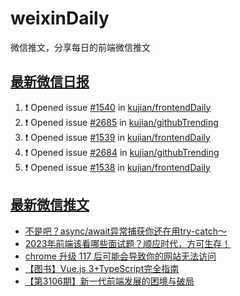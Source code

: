 # weixinDaily
微信推文，分享每日的前端微信推文

## [最新微信日报](https://github.com/kujian/weixinDaily/issues)

<!--START_SECTION:activity-->
1. ❗ Opened issue [#1540](https://github.com/kujian/frontendDaily/issues/1540) in [kujian/frontendDaily](https://github.com/kujian/frontendDaily)
2. ❗ Opened issue [#2685](https://github.com/kujian/githubTrending/issues/2685) in [kujian/githubTrending](https://github.com/kujian/githubTrending)
3. ❗ Opened issue [#1539](https://github.com/kujian/frontendDaily/issues/1539) in [kujian/frontendDaily](https://github.com/kujian/frontendDaily)
4. ❗ Opened issue [#2684](https://github.com/kujian/githubTrending/issues/2684) in [kujian/githubTrending](https://github.com/kujian/githubTrending)
5. ❗ Opened issue [#1538](https://github.com/kujian/frontendDaily/issues/1538) in [kujian/frontendDaily](https://github.com/kujian/frontendDaily)
<!--END_SECTION:activity-->


## [最新微信推文](https://weixin.qdkfweb.cn/)

<!-- BLOG-POST-LIST:START -->
- [不是吧？async/await异常捕获你还在用try-catch～](https://weixin.qdkfweb.cn/37871.html)
- [2023年前端该看哪些面试题？顺应时代，方可生存！](https://weixin.qdkfweb.cn/37853.html)
- [chrome 升级 117 后可能会导致你的网站无法访问](https://weixin.qdkfweb.cn/37854.html)
- [【图书】Vue.js 3+TypeScript完全指南](https://weixin.qdkfweb.cn/37862.html)
- [【第3106期】新一代前端发展的困境与破局](https://weixin.qdkfweb.cn/37861.html)
<!-- BLOG-POST-LIST:END -->